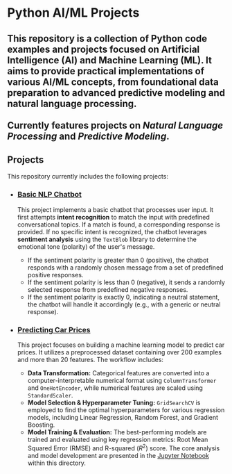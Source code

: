 # Python AI/ML Projects
This repository is a collection of Python code examples and projects focused on Artificial Intelligence (AI) and Machine Learning (ML). It aims to provide practical implementations of various AI/ML concepts, from foundational data preparation to advanced predictive modeling and natural language processing.<br><br>
**Currently features projects on *Natural Language Processing* and *Predictive Modeling*.**
---
## Projects

This repository currently includes the following projects:
* ### [Basic NLP Chatbot](./basic_nlp_chatbot)
  This project implements a basic chatbot that processes user input. It first attempts **intent recognition** to match the input with predefined conversational topics. If a match is found, a corresponding response is provided. If no specific intent is recognized, the chatbot leverages **sentiment analysis** using the `TextBlob` library to determine the emotional tone (polarity) of the user's message.
    * If the sentiment polarity is greater than 0 (positive), the chatbot responds with a randomly chosen message from a set of predefined positive responses.
    * If the sentiment polarity is less than 0 (negative), it sends a randomly selected response from predefined negative responses.
    * If the sentiment polarity is exactly 0, indicating a neutral statement, the chatbot will handle it accordingly (e.g., with a generic or neutral response).


* ### [Predicting Car Prices](./predicting_car_prices)
  This project focuses on building a machine learning model to predict car prices. It utilizes a preprocessed dataset containing over 200 examples and more than 20 features. The workflow includes:
    * **Data Transformation:** Categorical features are converted into a computer-interpretable numerical format using `ColumnTransformer` and `OneHotEncoder`, while numerical features are scaled using `StandardScaler`.
    * **Model Selection & Hyperparameter Tuning:** `GridSearchCV` is employed to find the optimal hyperparameters for various regression models, including Linear Regression, Random Forest, and Gradient Boosting.
    * **Model Training & Evaluation:** The best-performing models are trained and evaluated using key regression metrics: Root Mean Squared Error (RMSE) and R-squared ($R^2$) score.
    The core analysis and model development are presented in the [Jupyter Notebook](./predicting_car_prices/predicting_car_prices.ipynb) within this directory.
